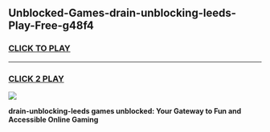 
## Unblocked-Games-drain-unblocking-leeds-Play-Free-g48f4
<h3>
<a href="https://premium76.site?title=drain-unblocking-leeds&ref=18A1">CLICK TO PLAY</a></h3>
<hr>

<h3>
<a href="https://premium76.site?title=drain-unblocking-leeds&ref=18A1">CLICK 2 PLAY</a>
  
</h3>

<a href="https://premium76.site?title=drain-unblocking-leeds&ref=18A1"><img src="https://clearcache.store/games.png"></a>


**drain-unblocking-leeds games unblocked: Your Gateway to Fun and Accessible Online Gaming**

